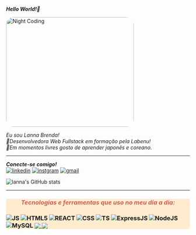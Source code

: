 <em><strong>Hello World!👋</strong></em>


  
<img alt="Night Coding" src="https://pa1.narvii.com/6611/6c8df355e617cc64077aabcb05af59a8a8c0634f_hq.gif" width="350px" height="300px" style="border-radius:20px" align="center"/>

<em>Eu sou Lanna Brenda!</em><br/>
<em>💜Desenvolvedora Web Fullstack em formação pela Labenu!</em><br/>
<em>💜Em momentos livres gosto de aprender japonês e coreano.</em>
<hr>
  
<em><strong>Conecte-se comigo!</strong></em></br>
[![linkedin](https://img.shields.io/badge/Lanna-brenda-0077B5?style=for-the-badge&logo=linkedin&logoColor=white)](https://www.linkedin.com/in/lanna-brenda-b9b003119/)
[![instgram](https://img.shields.io/badge/lanna.brenda-E4405F?style=for-the-badge&logo=instagram&logoColor=white)](https://www.instagram.com/lanna.brenda/)
[![gmail](https://img.shields.io/badge/Lanna-Brenda-D14836?style=for-the-badge&logo=gmail&logoColor=white)](mailto:contato.lannabrenda@gmail.com)

![lanna's GitHub stats](https://github-readme-stats.vercel.app/api?username=Lanna-Brenda&show_icons=true&theme=moltack)
 
  <hr>

<div style="display:inline_block ;background-color:#FFEBCD; border-radius: 5px">
  <h3 style="color:#CD5C5C; font-style: italic;text-align:center ">
    <em>Tecnologias e ferramentas que uso no meu dia a dia:</em>
   <h3>

  <img alt="JS" src="https://img.shields.io/badge/JavaScript-F7DF1E?style=for-the-badge&logo=javascript&logoColor=black"/>
  <img alt="HTML5" src="https://img.shields.io/badge/HTML5-E34F26?style=for-the-badge&logo=html5&logoColor=white"/>
  <img alt="REACT" src="https://img.shields.io/badge/React-20232A?style=for-the-badge&logo=react&logoColor=61DAFB"/>
  <img alt="CSS" src="https://img.shields.io/badge/CSS3-1572B6?style=for-the-badge&logo=css3&logoColor=white"/>
  <img alt="TS" src="https://img.shields.io/badge/TypeScript-007ACC?style=for-the-badge&logo=typescript&logoColor=white"/>
  <img alt="ExpressJS" src="https://img.shields.io/badge/Express.js-404D59?style=for-the-badge"/>
  <img alt="NodeJS" src="https://img.shields.io/badge/Node.js-43853D?style=for-the-badge&logo=node.js&logoColor=white"/>
  <img alt="MySQL" src="https://img.shields.io/badge/MySQL-005C84?style=for-the-badge&logo=mysql&logoColor=white"/>



   <a href="https://github.com/lanna-brenda/projetos-do-curso">
    <img align="center" src="https://github-readme-stats.vercel.app/api/pin/?username=lanna-brenda&repo=projetos-do-curso&theme=moltack" />
   </a>
     
   <a href="https://github.com/lanna-brenda/Joy-labenu-system9">
    <img align="center" src="https://github-readme-stats.vercel.app/api/pin/?username=lanna-brenda&repo=Joy-labenu-system9&theme=moltack" />
  </a>
     
</div>
